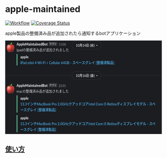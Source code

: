 # apple-maintained

[![Workflow](https://github.com/s14t284/apple-maintained-bot/workflows/Apple%20Maintained%20Bot%20Workflow/badge.svg)](https://github.com/s14t284/apple-maintained-bot/actions?query=workflow%3A%22Apple+Maintained+Bot+Workflow%22)
[![Coverage Status](https://coveralls.io/repos/github/s14t284/apple-maintained-bot/badge.svg?branch=main)](https://coveralls.io/github/s14t284/apple-maintained-bot?branch=main)

apple製品の整備済み品が追加されたら通知するbotアプリケーション

<img src="docs/image.png" alt="イメージ図" width=600 height=300>

## [使い方](docs/usage.md)
